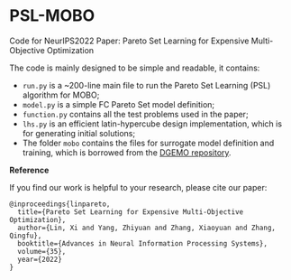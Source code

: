 # PSL-MOBO

Code for NeurIPS2022 Paper: Pareto Set Learning for Expensive Multi-Objective Optimization

The code is mainly designed to be simple and readable, it contains:

- <code>run.py</code> is a ~200-line main file to run the Pareto Set Learning (PSL) algorithm for MOBO;
- <code>model.py</code> is a simple FC Pareto Set model definition;
- <code>function.py</code> contains all the test problems used in the paper;
- <code>lhs.py</code> is an efficient latin-hypercube design implementation, which is for generating initial solutions;
- The folder <code>mobo</code> contains the files for surrogate model definition and training, which is borrowed from the [DGEMO repository](https://github.com/yunshengtian/DGEMO).


**Reference**

If you find our work is helpful to your research, please cite our paper:
```
@inproceedings{linpareto,
  title={Pareto Set Learning for Expensive Multi-Objective Optimization},
  author={Lin, Xi and Yang, Zhiyuan and Zhang, Xiaoyuan and Zhang, Qingfu},
  booktitle={Advances in Neural Information Processing Systems},
  volume={35},
  year={2022}
}
```
